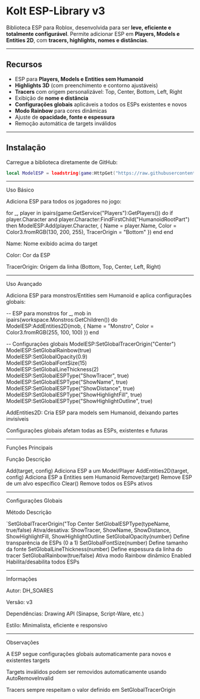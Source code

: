 
# Kolt ESP-Library v3

Biblioteca ESP para Roblox, desenvolvida para ser **leve, eficiente e totalmente configurável**. Permite adicionar ESP em **Players, Models e Entities 2D**, com **tracers, highlights, nomes e distâncias**.

---

## Recursos

- ESP para **Players, Models e Entities sem Humanoid**
- **Highlights 3D** (com preenchimento e contorno ajustáveis)
- **Tracers** com origem personalizável: Top, Center, Bottom, Left, Right
- Exibição de **nome e distância**
- **Configurações globais** aplicáveis a todos os ESPs existentes e novos
- **Modo Rainbow** para cores dinâmicas
- Ajuste de **opacidade, fonte e espessura**
- Remoção automática de targets inválidos

---

## Instalação

Carregue a biblioteca diretamente de GitHub:

```lua
local ModelESP = loadstring(game:HttpGet("https://raw.githubusercontent.com/DH-SOARESE/Kolt-DOORS/main/Kolt%20ESP-LIBRARY.lua"))()
```

---

Uso Básico

Adiciona ESP para todos os jogadores no jogo:

for _, player in ipairs(game:GetService("Players"):GetPlayers()) do
    if player.Character and player.Character:FindFirstChild("HumanoidRootPart") then
        ModelESP:Add(player.Character, {
            Name = player.Name,
            Color = Color3.fromRGB(130, 200, 255),
            TracerOrigin = "Bottom"
        })
    end
end

Name: Nome exibido acima do target

Color: Cor da ESP

TracerOrigin: Origem da linha (Bottom, Top, Center, Left, Right)



---

Uso Avançado

Adiciona ESP para monstros/Entities sem Humanoid e aplica configurações globais:

-- ESP para monstros
for _, mob in ipairs(workspace.Monstros:GetChildren()) do
    ModelESP:AddEntities2D(mob, {
        Name = "Monstro",
        Color = Color3.fromRGB(255, 100, 100)
    })
end

-- Configurações globais
ModelESP:SetGlobalTracerOrigin("Center")     
ModelESP:SetGlobalRainbow(true)             
ModelESP:SetGlobalOpacity(0.9)              
ModelESP:SetGlobalFontSize(15)              
ModelESP:SetGlobalLineThickness(2)          
ModelESP:SetGlobalESPType("ShowTracer", true)
ModelESP:SetGlobalESPType("ShowName", true)
ModelESP:SetGlobalESPType("ShowDistance", true)
ModelESP:SetGlobalESPType("ShowHighlightFill", true)
ModelESP:SetGlobalESPType("ShowHighlightOutline", true)

AddEntities2D: Cria ESP para models sem Humanoid, deixando partes invisíveis

Configurações globais afetam todas as ESPs, existentes e futuras



---

Funções Principais

Função	Descrição

Add(target, config)	Adiciona ESP a um Model/Player
AddEntities2D(target, config)	Adiciona ESP a Entities sem Humanoid
Remove(target)	Remove ESP de um alvo específico
Clear()	Remove todos os ESPs ativos



---

Configurações Globais

Método	Descrição

`SetGlobalTracerOrigin("Top	Center
SetGlobalESPType(typeName, true/false)	Ativa/desativa: ShowTracer, ShowName, ShowDistance, ShowHighlightFill, ShowHighlightOutline
SetGlobalOpacity(number)	Define transparência de ESPs (0 a 1)
SetGlobalFontSize(number)	Define tamanho da fonte
SetGlobalLineThickness(number)	Define espessura da linha do tracer
SetGlobalRainbow(true/false)	Ativa modo Rainbow dinâmico
Enabled	Habilita/desabilita todos ESPs



---

Informações

Autor: DH_SOARES

Versão: v3

Dependências: Drawing API (Sinapse, Script-Ware, etc.)

Estilo: Minimalista, eficiente e responsivo



---

Observações

A ESP segue configurações globais automaticamente para novos e existentes targets

Targets inválidos podem ser removidos automaticamente usando AutoRemoveInvalid

Tracers sempre respeitam o valor definido em SetGlobalTracerOrigin


